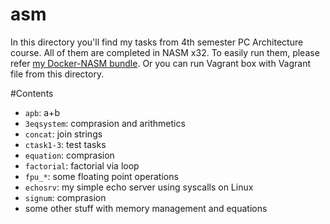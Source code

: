 asm
===

In this directory you'll find my tasks from 4th semester PC Architecture course. All of them are completed in NASM x32. To easily run them, please refer [my Docker-NASM bundle](https://github.com/ka2m/ssu-open-nasm32). Or you can run Vagrant box with Vagrant file from this directory.

#Contents

* `apb`: a+b
* `3eqsystem`: comprasion and arithmetics
* `concat`: join strings
* `ctask1-3`: test tasks
* `equation`: comprasion
* `factorial`: factorial via loop
* `fpu_*`: some floating point operations
* `echosrv`: my simple echo server using syscalls on Linux
* `signum`: comprasion
* some other stuff with memory management and equations


